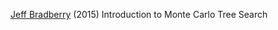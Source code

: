 
[Jeff Bradberry](https://jeffbradberry.com/posts/2015/09/intro-to-monte-carlo-tree-search/)
(2015) Introduction to Monte Carlo Tree Search
